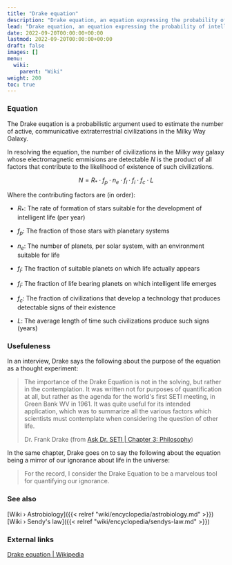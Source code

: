 ```yaml
---
title: "Drake equation"
description: "Drake equation, an equation expressing the probability of intelligent extraterrestrial life as the product of various factors such as the fraction of planets that might be habitable or the fraction of planets on which life might arise. The equation is named after Franke Drake and serves as a probabilistic thought experiment to contemplate the possible existence of extraterrestrial life."
lead: "Drake equation, an equation expressing the probability of intelligent extraterrestrial life as the product of various factors such as the fraction of planets that might be habitable or the fraction of planets on which life might arise. The equation is named after Franke Drake and serves as a probabilistic thought experiment to contemplate the possible existence of extraterrestrial life."
date: 2022-09-20T00:00:00+00:00
lastmod: 2022-09-20T00:00:00+00:00
draft: false
images: []
menu:
  wiki:
    parent: "Wiki"
weight: 200
toc: true
---
```


### Equation

The Drake euqation is a probabilistic argument used to estimate the number of active, communicative extraterrestrial civilizations in the Milky Way Galaxy.

In resolving the equation, the number of civilizations in the Milky way galaxy whose electromagnetic emmisions are detectable $N$ is the product of all factors that contribute to the likelihood of existence of such civilizations.

$$
\begin{equation*}
   N = R_* \cdotp f_p \cdotp n_e \cdotp f_l \cdotp f_i \cdotp f_c \cdotp L
\end{equation*}
$$

Where the contributing factors are (in order):

- $R_*$: The rate of formation of stars suitable for the development of intelligent life (per year)

- $f_p$: The fraction of those stars with planetary systems

- $n_e$: The number of planets, per solar system, with an environment suitable for life

- $f_l$: The fraction of suitable planets on which life actually appears

- $f_i$: The fraction of life bearing planets on which intelligent life emerges

- $f_c$: The fraction of civilizations that develop a technology that produces detectable signs of their existence

- $L$: The average length of time such civilizations produce such signs (years)

### Usefuleness

In an interview, Drake says the following about the purpose of the equation as a thought experiment:

> The importance of the Drake Equation is not in the solving, but rather in the contemplation. It was written not for purposes of quantification at all, but rather as the agenda for the world's first SETI meeting, in Green Bank WV in 1961. It was quite useful for its intended application, which was to summarize all the various factors which scientists must contemplate when considering the question of other life.
>
> Dr. Frank Drake (from [Ask Dr. SETI | Chapter 3: Philosophy](http://www.setileague.org/askdr/drake.htm))

In the same chapter, Drake goes on to say the following about the equation being a mirror of our ignorance about life in the universe:

> For the record, I consider the Drake Equation to be a marvelous tool for quantifying our ignorance.

### See also

[Wiki › Astrobiology]({{< relref "wiki/encyclopedia/astrobiology.md" >}})</br>
[Wiki › Sendy\'s law]({{< relref "wiki/encyclopedia/sendys-law.md" >}})</br>

### External links

[Drake equation | Wikipedia](https://en.wikipedia.org/wiki/Drake_equation)
